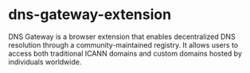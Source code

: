 # dns-gateway-extension
DNS Gateway is a browser extension that enables decentralized DNS resolution through a community-maintained registry. It allows users to access both traditional ICANN domains and custom domains hosted by individuals worldwide.
